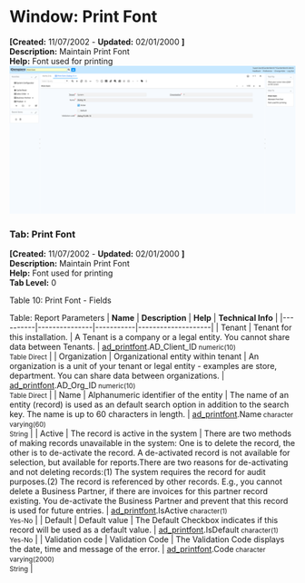 # Window: Print Font

**[Created:** 11/07/2002 - **Updated:** 02/01/2000 **]**  
**Description:** Maintain Print Font  
**Help:** Font used for printing  
![](/img/docs/manual/PrintFont-Window_iDempiere_v12.0.0.png)

### Tab: Print Font

**[Created:** 11/07/2002 - **Updated:** 02/01/2000 **]**   
**Description:** Maintain Print Font  
**Help:** Font used for printing  
**Tab Level:** 0

Table 10: Print Font - Fields 

Table: Report Parameters
| **Name** | **Description** | **Help** | **Technical Info** |
|----------|---------------|-----------|--------------------|
| Tenant | Tenant for this installation. | A Tenant is a company or a legal entity. You cannot share data between Tenants. | [ad_printfont](https://idempiere-schemaspy.muriloht.com/adempiere/tables/ad_printfont.html).AD_Client_ID<small> numeric(10) <br/> Table Direct</small> | 
| Organization | Organizational entity within tenant | An organization is a unit of your tenant or legal entity - examples are store, department. You can share data between organizations. | [ad_printfont](https://idempiere-schemaspy.muriloht.com/adempiere/tables/ad_printfont.html).AD_Org_ID<small> numeric(10) <br/> Table Direct</small> | 
| Name | Alphanumeric identifier of the entity | The name of an entity (record) is used as an default search option in addition to the search key. The name is up to 60 characters in length. | [ad_printfont](https://idempiere-schemaspy.muriloht.com/adempiere/tables/ad_printfont.html).Name<small> character varying(60) <br/> String</small> | 
| Active | The record is active in the system | There are two methods of making records unavailable in the system: One is to delete the record, the other is to de-activate the record. A de-activated record is not available for selection, but available for reports.There are two reasons for de-activating and not deleting records:(1) The system requires the record for audit purposes.(2) The record is referenced by other records. E.g., you cannot delete a Business Partner, if there are invoices for this partner record existing. You de-activate the Business Partner and prevent that this record is used for future entries. | [ad_printfont](https://idempiere-schemaspy.muriloht.com/adempiere/tables/ad_printfont.html).IsActive<small> character(1) <br/> Yes-No</small> | 
| Default | Default value | The Default Checkbox indicates if this record will be used as a default value. | [ad_printfont](https://idempiere-schemaspy.muriloht.com/adempiere/tables/ad_printfont.html).IsDefault<small> character(1) <br/> Yes-No</small> | 
| Validation code | Validation Code | The Validation Code displays the date, time and message of the error. | [ad_printfont](https://idempiere-schemaspy.muriloht.com/adempiere/tables/ad_printfont.html).Code<small> character varying(2000) <br/> String</small> | 



